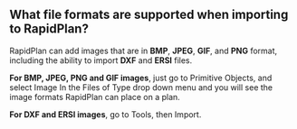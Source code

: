 ## What file formats are supported when importing to RapidPlan?

RapidPlan can add images that are in **BMP**, **JPEG**, **GIF**, and **PNG** format, including the ability to import **DXF** and **ERSI** files.

**For BMP, JPEG, PNG and GIF images**, just go to Primitive Objects, and select Image In the Files of Type drop down menu and you will see the image formats RapidPlan can place on a plan.

**For DXF and ERSI images**, go to Tools, then Import.